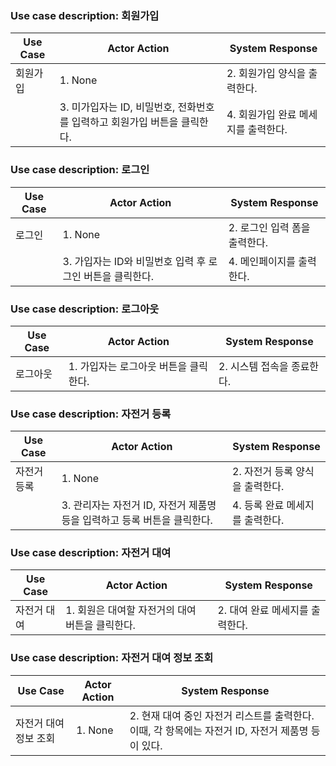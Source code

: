 ### Use case description: 회원가입
| Use Case | Actor Action | System Response |
| --- | --- | --- |
| 회원가입 | 1. None | 2. 회원가입 양식을 출력한다.|
| | 3. 미가입자는 ID, 비밀번호, 전화번호를 입력하고 회원가입 버튼을 클릭한다. | 4. 회원가입 완료 메세지를 출력한다. |

### Use case description: 로그인
| Use Case | Actor Action | System Response |
| --- | --- | --- |
| 로그인 | 1. None | 2. 로그인 입력 폼을 출력한다.|
| | 3. 가입자는 ID와 비밀번호 입력 후 로그인 버튼을 클릭한다. | 4. 메인페이지를 출력한다. |

### Use case description: 로그아웃
| Use Case | Actor Action | System Response |
| --- | --- | --- |
| 로그아웃 | 1. 가입자는 로그아웃 버튼을 클릭한다. | 2. 시스템 접속을 종료한다. | 

### Use case description: 자전거 등록
| Use Case | Actor Action | System Response |
| --- | --- | --- |
| 자전거 등록 | 1. None | 2. 자전거 등록 양식을 출력한다. |
| | 3. 관리자는 자전거 ID, 자전거 제품명등을 입력하고 등록 버튼을 클릭한다. | 4. 등록 완료 메세지를 출력한다. |

### Use case description: 자전거 대여
| Use Case | Actor Action | System Response |
| --- | --- | --- |
| 자전거 대여 | 1. 회원은 대여할 자전거의 대여 버튼을 클릭한다. | 2. 대여 완료 메세지를 출력한다. |

### Use case description: 자전거 대여 정보 조회
| Use Case | Actor Action | System Response |
| --- | --- | --- |
| 자전거 대여 정보 조회| 1. None | 2. 현재 대여 중인 자전거 리스트를 출력한다. 이때, 각 항목에는 자전거 ID, 자전거 제품명 등이 있다. |

